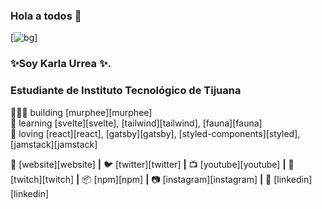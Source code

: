 ### Hola a todos 👋

[![bg][banner]]
### ✨Soy Karla Urrea ✨.
### Estudiante de Instituto Tecnológico de Tijuana 


👨🏼‍💻 building [murphee][murphee]  
🧠 learning [svelte][svelte], [tailwind][tailwind], [fauna][fauna]  
💜 loving [react][react], [gatsby][gatsby], [styled-components][styled], [jamstack][jamstack]  

🏡 [website][website] **|** 
🐦 [twitter][twitter] **|** 
📺 [youtube][youtube] **|** 
🎥 [twitch][twitch] **|** 
📦 [npm][npm] **|** 
📷 [instagram][instagram] **|** 
👔 [linkedin][linkedin]

[banner]: C:\Users\karlaa\Downloads\karla.png

